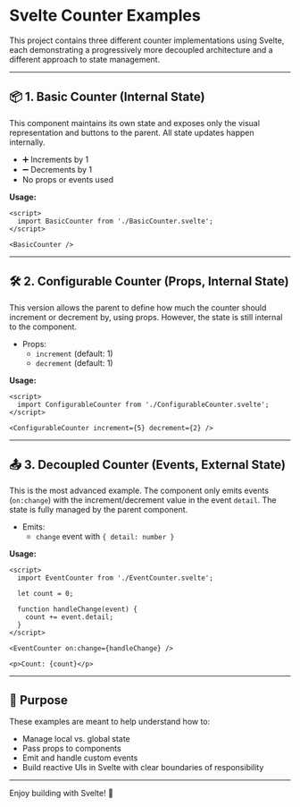 
# Svelte Counter Examples

This project contains three different counter implementations using Svelte, each demonstrating a progressively more decoupled architecture and a different approach to state management.

---

## 📦 1. Basic Counter (Internal State)

This component maintains its own state and exposes only the visual representation and buttons to the parent. All state updates happen internally.

- ➕ Increments by 1  
- ➖ Decrements by 1  
- No props or events used

**Usage:**
```svelte
<script>
  import BasicCounter from './BasicCounter.svelte';
</script>

<BasicCounter />
```

---

## 🛠️ 2. Configurable Counter (Props, Internal State)

This version allows the parent to define how much the counter should increment or decrement by, using props. However, the state is still internal to the component.

- Props:
  - `increment` (default: 1)
  - `decrement` (default: 1)

**Usage:**
```svelte
<script>
  import ConfigurableCounter from './ConfigurableCounter.svelte';
</script>

<ConfigurableCounter increment={5} decrement={2} />
```

---

## 📤 3. Decoupled Counter (Events, External State)

This is the most advanced example. The component only emits events (`on:change`) with the increment/decrement value in the event `detail`. The state is fully managed by the parent component.

- Emits:
  - `change` event with `{ detail: number }`

**Usage:**
```svelte
<script>
  import EventCounter from './EventCounter.svelte';

  let count = 0;

  function handleChange(event) {
    count += event.detail;
  }
</script>

<EventCounter on:change={handleChange} />

<p>Count: {count}</p>
```

---

## 🧠 Purpose

These examples are meant to help understand how to:

- Manage local vs. global state
- Pass props to components
- Emit and handle custom events
- Build reactive UIs in Svelte with clear boundaries of responsibility

---

Enjoy building with Svelte! 🚀
